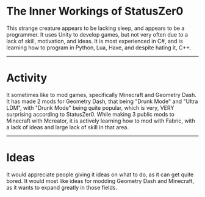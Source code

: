 # The Inner Workings of StatusZer0

This strange creature appears to be lacking sleep, and appears to be a programmer. It uses Unity to develop games, but not very often due to a lack of skill, motivation, and ideas.
It is most experienced in C#, and is learning how to program in Python, Lua, Haxe, and despite hating it, C++.
<hr>

# Activity

It sometimes like to mod games, specifically Minecraft and Geometry Dash.
It has made 2 mods for Geometry Dash, that being "Drunk Mode" and "Ultra LDM", with "Drunk Mode" being quite popular, which is very, VERY surprising according to StatusZer0.
While making 3 public mods to Minecraft with Mcreator, it is actively learning how to mod with Fabric, with a lack of ideas and large lack of skill in that area.
<hr>

# Ideas

It would appreciate people giving it ideas on what to do, as it can get quite bored.
It would most like ideas for modding Geometry Dash and Minecraft, as it wants to expand greatly in those fields.
